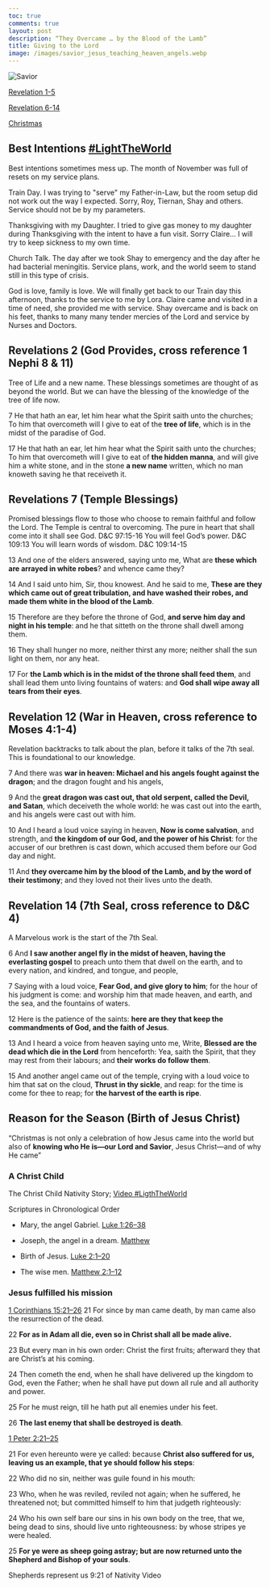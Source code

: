 ```yaml
---
toc: true
comments: true
layout: post
description: “They Overcame … by the Blood of the Lamb”
title: Giving to the Lord
image: /images/savior_jesus_teaching_heaven_angels.webp
---
```


![Savior]({{site.baseurl}}/images/savior_jesus_teaching_heaven_angels.webp)

[Revelation 1-5](https://www.churchofjesuschrist.org/study/manual/come-follow-me-for-individuals-and-families-new-testament-2023/50?lang=eng)

[Revelation 6-14](https://www.churchofjesuschrist.org/study/manual/come-follow-me-for-individuals-and-families-new-testament-2023/51?lang=eng)

[Christmas](https://www.churchofjesuschrist.org/study/manual/come-follow-me-for-individuals-and-families-new-testament-2023/52?lang=eng)


## Best Intentions [#LightTheWorld](https://www.churchofjesuschrist.org/comeuntochrist/light-the-world)
Best intentions sometimes mess up. The month of November was full of resets on my service plans.

Train Day. I was trying to "serve" my Father-in-Law, but the room setup did not work out the way I expected.   Sorry, Roy, Tiernan, Shay and others.  Service should not be by my parameters.

Thanksgiving with my Daughter.  I tried to give gas money to my daughter during Thanksgiving with the intent to have a fun visit.  Sorry Claire... I will try to keep sickness to my own time.

Church Talk.  The day after we took Shay to emergency and the day after he had bacterial meningitis.  Service plans, work, and the world seem to stand still in this type of crisis.

God is love, family is love.  We will finally get back to our Train day this afternoon, thanks to the service to me by Lora.  Claire came and visited in a time of need, she provided me with service.  Shay overcame and is back on his feet, thanks to many many tender mercies of the Lord and service by Nurses and Doctors.

## Revelations 2 (God Provides, cross reference 1 Nephi 8 & 11)
Tree of Life and a new name.  These blessings sometimes are thought of as beyond the world.  But we can have the blessing of the knowledge of the tree of life now.

7 He that hath an ear, let him hear what the Spirit saith unto the churches; To him that overcometh will I give to eat of the **tree of life**, which is in the midst of the paradise of God.

17 He that hath an ear, let him hear what the Spirit saith unto the churches; To him that overcometh will I give to eat of **the hidden manna**, and will give him a white stone, and in the stone **a new name** written, which no man knoweth saving he that receiveth it.

## Revelations 7 (Temple Blessings)
Promised blessings flow to those who choose to remain faithful and follow the Lord.  The Temple is central to overcoming. 
 The pure in heart that shall come into it shall see God. D&C 97:15-16
 You will feel God’s power. D&C 109:13
 You will learn words of wisdom. D&C 109:14-15

13 And one of the elders answered, saying unto me, What are **these which are arrayed in white robes**? and whence came they?

14 And I said unto him, Sir, thou knowest. And he said to me, **These are they which came out of great tribulation, and have washed their robes, and made them white in the blood of the Lamb**.

15 Therefore are they before the throne of God, **and serve him day and night in his temple**: and he that sitteth on the throne shall dwell among them.

16 They shall hunger no more, neither thirst any more; neither shall the sun light on them, nor any heat.

17 For **the Lamb which is in the midst of the throne shall feed them**, and shall lead them unto living fountains of waters: and **God shall wipe away all tears from their eyes**.

## Revelation 12 (War in Heaven, cross reference to Moses 4:1-4)
Revelation backtracks to talk about the plan, before it talks of the 7th seal.  This is foundational to our knowledge.

7 And there was **war in heaven: Michael and his angels fought against the dragon**; and the dragon fought and his angels,

9 And the **great dragon was cast out, that old serpent, called the Devil, and Satan**, which deceiveth the whole world: he was cast out into the earth, and his angels were cast out with him.

10 And I heard a loud voice saying in heaven, **Now is come salvation**, and strength, and **the kingdom of our God, and the power of his Christ**: for the accuser of our brethren is cast down, which accused them before our God day and night.

11 And **they overcame him by the blood of the Lamb, and by the word of their testimony**; and they loved not their lives unto the death.

## Revelation 14 (7th Seal, cross reference to D&C 4)
A Marvelous work is the start of the 7th Seal.

6 And **I saw another angel fly in the midst of heaven, having the everlasting gospel** to preach unto them that dwell on the earth, and to every nation, and kindred, and tongue, and people,

7 Saying with a loud voice, **Fear God, and give glory to him**; for the hour of his judgment is come: and worship him that made heaven, and earth, and the sea, and the fountains of waters.

12 Here is the patience of the saints: **here are they that keep the commandments of God, and the faith of Jesus**.

13 And I heard a voice from heaven saying unto me, Write, **Blessed are the dead which die in the Lord** from henceforth: Yea, saith the Spirit, that they may rest from their labours; and **their works do follow them**.

15 And another angel came out of the temple, crying with a loud voice to him that sat on the cloud, **Thrust in thy sickle**, and reap: for the time is come for thee to reap; for **the harvest of the earth is ripe**.

## Reason for the Season (Birth of Jesus Christ)
“Christmas is not only a celebration of how Jesus came into the world but also of **knowing who He is—our Lord and Savior**, Jesus Christ—and of why He came”

### A Christ Child 
The Christ Child Nativity Story;  [Video #LigthTheWorld](https://www.churchofjesuschrist.org/study/video/the-christ-child-a-nativity-story/2019-09-0050-the-christ-child-a-nativity-story-lighttheworld-1080p-eng?lang=eng)

Scriptures in Chronological Order

- Mary, the angel Gabriel. [Luke 1:26–38](https://www.churchofjesuschrist.org/study/scriptures/nt/luke/1?lang=eng&id=26-38#p26)

- Joseph, the angel in a dream.  [Matthew](https://www.churchofjesuschrist.org/study/scriptures/nt/matt/1?lang=eng&id=18-25#p18)

- Birth of Jesus. [Luke 2:1–20](https://www.churchofjesuschrist.org/study/scriptures/nt/luke/2?lang=eng&id=1-20#p1)

- The wise men. [Matthew 2:1–12](https://www.churchofjesuschrist.org/study/scriptures/nt/matt/2?lang=eng&id=1-12#p1)

### Jesus fulfilled his mission

[1 Corinthians 15:21–26](https://www.churchofjesuschrist.org/study/scriptures/nt/1-cor/15?lang=eng&id=21-26#p21)
21 For since by man came death, by man came also the resurrection of the dead.

22 **For as in Adam all die, even so in Christ shall all be made alive.**

23 But every man in his own order: Christ the first fruits; afterward they that are Christ’s at his coming.

24 Then cometh the end, when he shall have delivered up the kingdom to God, even the Father; when he shall have put down all rule and all authority and power.

25 For he must reign, till he hath put all enemies under his feet.

26 **The last enemy that shall be destroyed is death**.

[1 Peter 2:21–25]()

21 For even hereunto were ye called: because **Christ also suffered for us, leaving us an example, that ye should follow his steps**:

22 Who did no sin, neither was guile found in his mouth:

23 Who, when he was reviled, reviled not again; when he suffered, he threatened not; but committed himself to him that judgeth righteously:

24 Who his own self bare our sins in his own body on the tree, that we, being dead to sins, should live unto righteousness: by whose stripes ye were healed.

25 **For ye were as sheep going astray; but are now returned unto the Shepherd and Bishop of your souls**.

Shepherds represent us 9:21 of Nativity Video